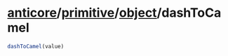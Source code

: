 # [anticore](../../../../../#reference)/[primitive](../../#reference)/[object](../#reference)/<a name="reference">dashToCamel</a>

```js
dashToCamel(value)
```